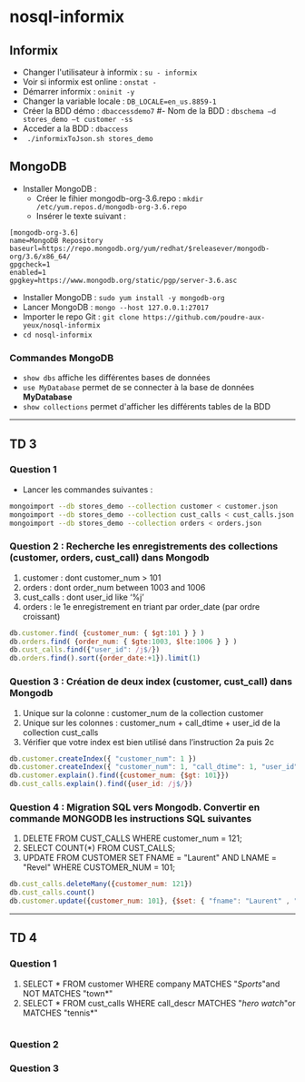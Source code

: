 # nosql-informix

## Informix

- Changer l'utilisateur à informix : `su - informix`
- Voir si informix est online : `onstat -`
- Démarrer informix : `oninit -y`
- Changer la variable locale : `DB_LOCALE=en_us.8859-1`
- Créer la BDD démo : `dbaccessdemo7`
#- Nom de la BDD : `dbschema –d stores_demo –t customer -ss`
- Acceder a la BDD : `dbaccess`
- ` ./informixToJson.sh stores_demo`

## MongoDB

- Installer MongoDB : 
  - Créer le fihier mongodb-org-3.6.repo : `mkdir /etc/yum.repos.d/mongodb-org-3.6.repo`
  - Insérer le texte suivant :  
```
[mongodb-org-3.6]
name=MongoDB Repository
baseurl=https://repo.mongodb.org/yum/redhat/$releasever/mongodb-org/3.6/x86_64/
gpgcheck=1
enabled=1
gpgkey=https://www.mongodb.org/static/pgp/server-3.6.asc
```  
- Installer MongoDB : `sudo yum install -y mongodb-org`
- Lancer MongoDB : `mongo --host 127.0.0.1:27017`
- Importer le repo Git : `git clone https://github.com/poudre-aux-yeux/nosql-informix`
- `cd nosql-informix`

### Commandes MongoDB

- `show dbs` affiche les différentes bases de données
- `use MyDatabase` permet de se connecter à la base de données __MyDatabase__
- `show collections` permet d'afficher les différents tables de la BDD

---

## TD 3

### Question 1

- Lancer les commandes suivantes :
```sh
mongoimport --db stores_demo --collection customer < customer.json
mongoimport --db stores_demo --collection cust_calls < cust_calls.json
mongoimport --db stores_demo --collection orders < orders.json
```

### Question 2 : Recherche les enregistrements des collections (customer, orders, cust_call) dans Mongodb

1. customer : dont customer_num > 101
2. orders : dont order_num between 1003 and 1006
3. cust_calls : dont user_id like ‘%j’
4. orders : le 1e enregistrement en triant par order_date (par ordre croissant)

```js
db.customer.find( {customer_num: { $gt:101 } } )
db.orders.find( {order_num: { $gte:1003, $lte:1006 } } )
db.cust_calls.find({"user_id": /j$/})
db.orders.find().sort({order_date:+1}).limit(1)
```

### Question 3 : Création de deux index (customer, cust_call) dans Mongodb

1. Unique sur la colonne : customer_num de la collection customer
2. Unique sur les colonnes : customer_num + call_dtime + user_id de la collection cust_calls
3. Vérifier que votre index est bien utilisé dans l’instruction 2a puis 2c

```js
db.customer.createIndex({ "customer_num": 1 })
db.customer.createIndex({ "customer_num": 1, "call_dtime": 1, "user_id": 1 })
db.customer.explain().find({customer_num: {$gt: 101}})
db.cust_calls.explain().find({user_id: /j$/})
```

### Question 4 : Migration SQL vers Mongodb. Convertir en commande MONGODB les instructions SQL suivantes

1. DELETE FROM CUST_CALLS WHERE customer_num = 121; 
2. SELECT COUNT(*) FROM CUST_CALLS;
3. UPDATE FROM CUSTOMER SET FNAME = "Laurent" AND LNAME = "Revel" WHERE CUSTOMER_NUM = 101;

```js
db.cust_calls.deleteMany({customer_num: 121})
db.cust_calls.count()
db.customer.update({customer_num: 101}, {$set: { "fname": "Laurent" , "lname": "Revel"}})
```

---

## TD 4

### Question 1

1. SELECT * FROM customer WHERE company MATCHES "*Sports*"and NOT MATCHES "town*"
2. SELECT * FROM cust_calls WHERE call_descr MATCHES "*hero watch*"or MATCHES "tennis*"

```sql

```

### Question 2

### Question 3
